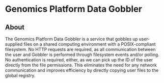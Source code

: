 # Genomics Platform Data Gobbler

## About

The Genomics Platform Data Gobbler is a service that gobbles up user-supplied files on a shared computing environment with a POSIX-compliant filesystem.
No HTTP requests are required, as all communication between the user and Gobbler is performed through filesystem events and/or polling.
No authentication is required, either, as we can pick up the ID of the user directly from the file permissions.
This eliminates the need for any network communication and improves efficiency by directly copying user files to the global registry.

